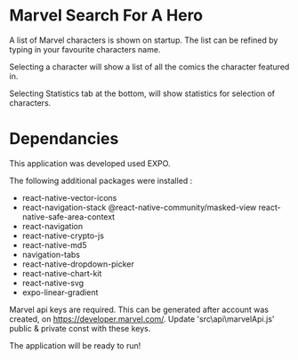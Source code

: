 # Marvel Search For A Hero

A list of Marvel characters is shown on startup.  The list can be refined by typing in your favourite characters name.  

Selecting a character will show a list of all the comics the character featured in.

Selecting Statistics tab at the bottom, will show statistics for selection of characters.

# Dependancies
This application was developed used EXPO.

The following additional packages were installed : 
- react-native-vector-icons
- react-navigation-stack @react-native-community/masked-view react-native-safe-area-context
- react-navigation
- react-native-crypto-js
- react-native-md5
- navigation-tabs
- react-native-dropdown-picker
- react-native-chart-kit
- react-native-svg
- expo-linear-gradient

Marvel api keys are required.  This can be generated after account was created, on https://developer.marvel.com/.  Update 'src\api\marvelApi.js' public & private const with these keys.

The application will be ready to run!

